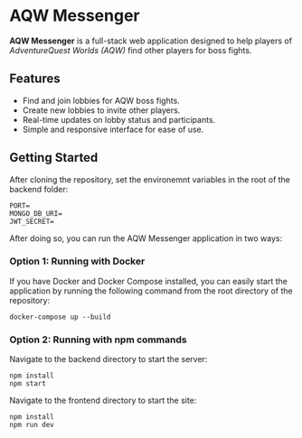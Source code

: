﻿# AQW Messenger

**AQW Messenger** is a full-stack web application designed to help players of *AdventureQuest Worlds (AQW)* find other players for boss fights. 
## Features

- Find and join lobbies for AQW boss fights.
- Create new lobbies to invite other players.
- Real-time updates on lobby status and participants.
- Simple and responsive interface for ease of use.

## Getting Started

After cloning the repository, set the environemnt variables in the root of the backend folder:

```
PORT=
MONGO_DB_URI=
JWT_SECRET=
```

After doing so, you can run the AQW Messenger application in two ways:

### Option 1: Running with Docker 

If you have Docker and Docker Compose installed, you can easily start the application by running the following command from the root directory of the repository:

```
docker-compose up --build
```

### Option 2: Running with npm commands

Navigate to the backend directory to start the server:

```
npm install
npm start
```

Navigate to the frontend directory to start the site:

```
npm install
npm run dev
```
